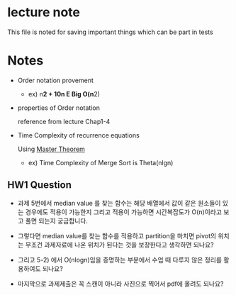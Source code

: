 # lecture note

This file is noted for saving important things which can be part in tests 


# Notes

- Order notation provement

  - ex) n**2 + 10n  E  Big O(n**2)

- properties of Order notation

  reference from lecture Chap1-4

- Time Complexity of recurrence equations

  Using [Master Theorem](https://en.wikipedia.org/wiki/Master_theorem_(analysis_of_algorithms))

  - ex) Time Complexity of Merge Sort is Theta(nlgn)



## HW1 Question

- 과제 5번에서 median value 를 찾는 함수는 해당 배열에서 값이 같은 원소들이 있는 경우에도 적용이 가능한지 그리고 적용이 가능하면 시간복잡도가 O(n)이라고 보고 풀면 되는지 궁금합니다.

- 그렇다면 median value를 찾는 함수를 적용하고 partition을 마치면 pivot의 위치는 무조건 과제자료에 나온 위치가 된다는 것을 보장한다고 생각하면 되나요?

- 그리고 5-2) 에서 O(nlogn)임을 증명하는 부분에서 수업 때 다루지 않은 정리를 활용하여도 되나요?

- 마지막으로 과제제출은 꼭 스캔이 아니라 사진으로 찍어서 pdf에 올려도 되나요? 
